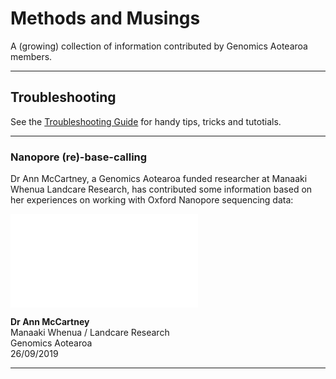 # Methods and Musings

A (growing) collection of information contributed by Genomics Aotearoa members.

----

## Troubleshooting 

See the [Troubleshooting Guide](https://github.com/GenomicsAotearoa/methods-and-musings/blob/master/TroubleshootingGuide.md) for handy tips, tricks and tutotials.

----

### Nanopore (re)-base-calling

Dr Ann McCartney, a Genomics Aotearoa funded researcher at Manaaki Whenua Landcare Research, has contributed some information based on her experiences on working with Oxford Nanopore sequencing data:

![Re-base-calling my Oxford Nanopore data?](nanopore-basecalling/nanopore-basecalling.md)

**Dr Ann McCartney**<BR>
Manaaki Whenua / Landcare Research <BR>
Genomics Aotearoa<BR>
26/09/2019

----
